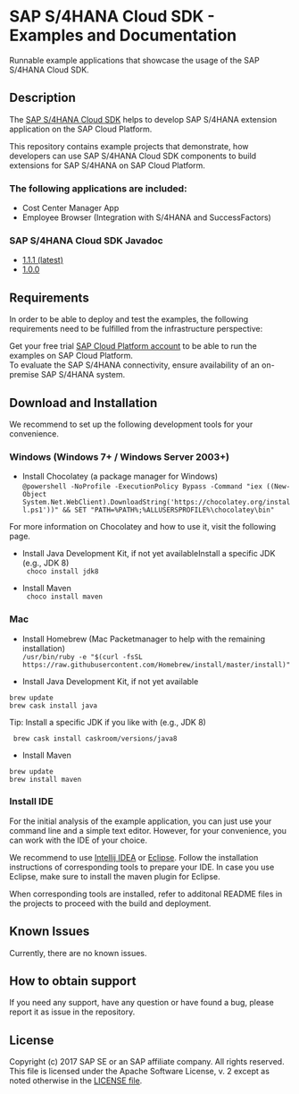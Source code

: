 # SAP S/4HANA Cloud SDK - Examples and Documentation
Runnable example applications that showcase the usage of the SAP S/4HANA Cloud SDK.

 ## Description

 The [SAP S/4HANA Cloud SDK](https://sap.com/s4sdk) helps to develop SAP S/4HANA extension application on the SAP Cloud Platform. 

 This repository contains example projects that demonstrate, how developers can use SAP S/4HANA Cloud SDK components to build extensions for SAP S/4HANA on SAP Cloud Platform.  
 ### The following applications are included:
- Cost Center Manager App
- Employee Browser (Integration with S/4HANA and SuccessFactors)

 ### SAP S/4HANA Cloud SDK Javadoc
- [1.1.1 (latest)](https://sap.github.io/cloud-s4-sdk-examples/docs/1.1.1/javadoc-api/)
- [1.0.0](https://sap.github.io/cloud-s4-sdk-examples/docs/1.0.0/javadoc-api/)

 ## Requirements
 
 In order to be able to deploy and test the examples, the following requirements need to be fulfilled from the infrastructure perspective: 
 
 Get your free trial [SAP Cloud Platform account](https://account.hanatrial.ondemand.com/register) to be able to run the examples on SAP Cloud Platform.  
 To evaluate the SAP S/4HANA connectivity, ensure availability of an on-premise SAP S/4HANA system.
 
 ## Download and Installation
 
 We recommend to set up the following development tools for your convenience.
 
 ### Windows (Windows 7+ / Windows Server 2003+)
 - Install Chocolatey (a package manager for Windows)  
```@powershell -NoProfile -ExecutionPolicy Bypass -Command "iex ((New-Object System.Net.WebClient).DownloadString('https://chocolatey.org/install.ps1'))" && SET "PATH=%PATH%;%ALLUSERSPROFILE%\chocolatey\bin"```

For more information on Chocolatey and how to use it, visit the following page.

- Install Java Development Kit, if not yet availableInstall a specific JDK (e.g., JDK 8)  
``` choco install jdk8```

- Install Maven  
``` choco install maven```

 ### Mac
- Install Homebrew (Mac Packetmanager to help with the remaining installation)  
```/usr/bin/ruby -e "$(curl -fsSL https://raw.githubusercontent.com/Homebrew/install/master/install)"```

- Install Java Development Kit, if not yet available  
``` 
brew update
brew cask install java
```

Tip: Install a specific JDK if you like with (e.g., JDK 8)  

``` brew cask install caskroom/versions/java8```
- Install Maven  
```
brew update
brew install maven
```

### Install IDE
For the initial analysis of the example application, you can just use your command line and a simple text editor. However, for your convenience, you can work with the IDE of your choice.

We recommend to use [Intellij IDEA](https://www.jetbrains.com/idea/#chooseYourEdition) or [Eclipse](https://www.eclipse.org/users/). Follow the installation instructions of corresponding tools to prepare your IDE. In case you use Eclipse, make sure to install the maven plugin for Eclipse.

When corresponding tools are installed, refer to additonal README files in the projects to proceed with the build and deployment.

## Known Issues
 Currently, there are no known issues.

## How to obtain support
 If you need any support, have any question or have found a bug, please report it as issue in the repository.

## License
 Copyright (c) 2017 SAP SE or an SAP affiliate company. All rights reserved.
 This file is licensed under the Apache Software License, v. 2 except as noted otherwise in the [LICENSE file](LICENSE).


